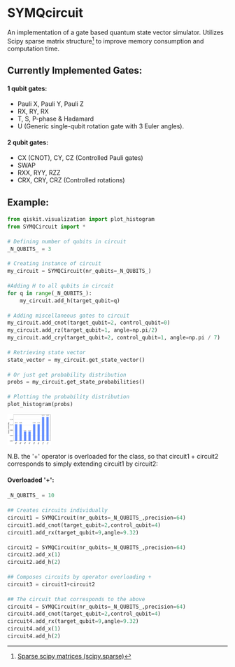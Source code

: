 # SYMQcircuit
An implementation of a gate based quantum state vector simulator. 
Utilizes Scipy sparse matrix structure[^1] to improve memory consumption and computation time. 

## Currently Implemented Gates: ##
#### 1 qubit gates: ####
- Pauli X, Pauli Y, Pauli Z
- RX, RY, RX
- T, S, P-phase & Hadamard
- U (Generic single-qubit rotation gate with 3 Euler angles).
#### 2 qubit gates: ####
- CX (CNOT), CY, CZ (Controlled Pauli gates)
- SWAP
- RXX, RYY, RZZ
- CRX, CRY, CRZ (Controlled rotations)

[^1]: [Sparse scipy matrices (scipy.sparse)](https://docs.scipy.org/doc/scipy/reference/sparse.html)

## Example: ##

```python
from qiskit.visualization import plot_histogram
from SYMQCircuit import *

# Defining number of qubits in circuit
_N_QUBITS_ = 3

# Creating instance of circuit
my_circuit = SYMQCircuit(nr_qubits=_N_QUBITS_)

#Adding H to all qubits in circuit
for q in range(_N_QUBITS_):
    my_circuit.add_h(target_qubit=q)
    
# Adding miscellaneous gates to circuit 
my_circuit.add_cnot(target_qubit=2, control_qubit=0)
my_circuit.add_rz(target_qubit=1, angle=np.pi/2)
my_circuit.add_cry(target_qubit=2, control_qubit=1, angle=np.pi / 7)

# Retrieving state vector
state_vector = my_circuit.get_state_vector()

# Or just get probability distribution 
probs = my_circuit.get_state_probabilities()

# Plotting the probability distribution
plot_histogram(probs)
```
<img src="https://github.com/seba2390/SYMQcircuit/blob/main/gallery/output.png" width="100">

N.B. the '+' operator is overloaded for the class, so that
circuit1 + circuit2 corresponds to simply extending circuit1 by circuit2:

#### Overloaded '+': ###

```python
_N_QUBITS_ = 10

## Creates circuits individually 
circuit1 = SYMQCircuit(nr_qubits=_N_QUBITS_,precision=64)
circuit1.add_cnot(target_qubit=2,control_qubit=4)
circuit1.add_rx(target_qubit=9,angle=9.32)

circuit2 = SYMQCircuit(nr_qubits=_N_QUBITS_,precision=64)
circuit2.add_x(1)
circuit2.add_h(2)

## Composes circuits by operator overloading + 
circuit3 = circuit1+circuit2

## The circuit that corresponds to the above 
circuit4 = SYMQCircuit(nr_qubits=_N_QUBITS_,precision=64)
circuit4.add_cnot(target_qubit=2,control_qubit=4)
circuit4.add_rx(target_qubit=9,angle=9.32)
circuit4.add_x(1)
circuit4.add_h(2)
```



